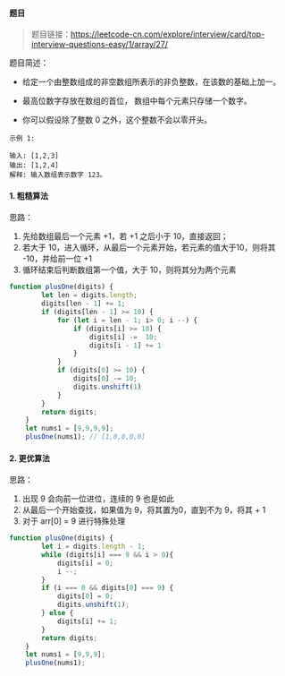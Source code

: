 #### 题目
> 题目链接：https://leetcode-cn.com/explore/interview/card/top-interview-questions-easy/1/array/27/

题目简述：
- 给定一个由整数组成的非空数组所表示的非负整数，在该数的基础上加一。

- 最高位数字存放在数组的首位， 数组中每个元素只存储一个数字。

- 你可以假设除了整数 0 之外，这个整数不会以零开头。
```
示例 1:

输入: [1,2,3]
输出: [1,2,4]
解释: 输入数组表示数字 123。
```

#### 1. 粗糙算法
思路：
1. 先给数组最后一个元素 +1，若 +1 之后小于 10，直接返回；
2. 若大于 10，进入循环，从最后一个元素开始，若元素的值大于10，则将其 -10，并给前一位 +1
3. 循环结束后判断数组第一个值，大于 10，则将其分为两个元素
```javascript
function plusOne(digits) {
        let len = digits.length;
        digits[len - 1] += 1;
        if (digits[len - 1] >= 10) {
            for (let i = len - 1; i> 0; i --) {
                if (digits[i] >= 10) {
                    digits[i] -=  10;
                    digits[i - 1] += 1
                }
            }
            if (digits[0] >= 10) {
                digits[0] -= 10;
                digits.unshift(1)
            }
        }
        return digits;
    }
    let nums1 = [9,9,9,9];
    plusOne(nums1); // [1,0,0,0,0]
```

#### 2. 更优算法
思路：
1. 出现 9 会向前一位进位，连续的 9 也是如此
2. 从最后一个开始查找，如果值为 9，将其置为0，直到不为 9，将其 + 1
3. 对于 arr[0] = 9 进行特殊处理

```javascript
function plusOne(digits) {
        let i = digits.length - 1;
        while (digits[i] === 9 && i > 0){
            digits[i] = 0;
            i --;
        }
        if (i === 0 && digits[0] === 9) {
            digits[0] = 0;
            digits.unshift(1);
        } else {
            digits[i] += 1;
        }
        return digits;
    }
    let nums1 = [9,9,9];
    plusOne(nums1);
```
